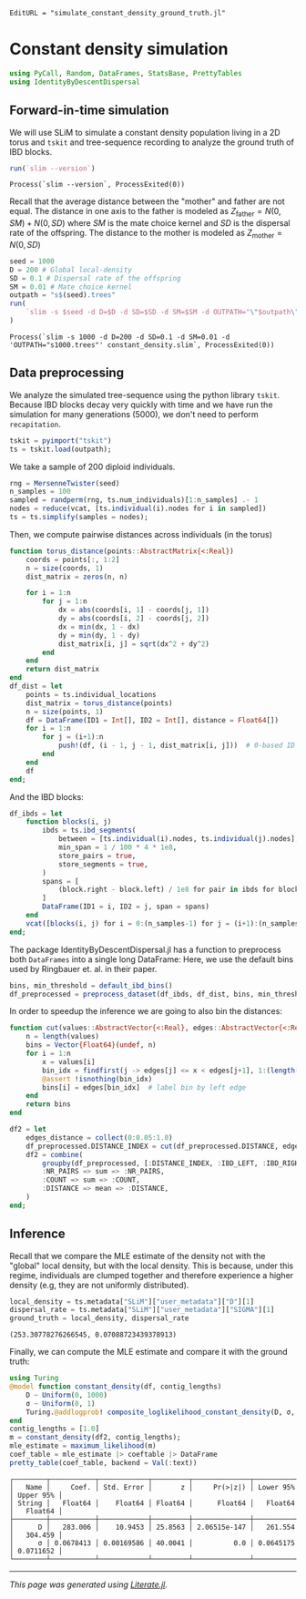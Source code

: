 ```@meta
EditURL = "simulate_constant_density_ground_truth.jl"
```

# Constant density simulation

````julia
using PyCall, Random, DataFrames, StatsBase, PrettyTables
using IdentityByDescentDispersal
````

## Forward-in-time simulation
We will use SLiM to simulate a constant density population living in a 2D torus and `tskit` and tree-sequence recording to analyze the ground truth of IBD blocks.

````julia
run(`slim --version`)
````

````
Process(`slim --version`, ProcessExited(0))
````

Recall that the average distance between the "mother" and father are not equal. The distance in one axis to the father is modeled as
$Z_{\text{father}} = N(0, SM) + N(0, SD)$
where $SM$ is the mate choice kernel and $SD$ is the dispersal rate of the offspring. The distance to the mother is modeled as
$Z_{\text{mother}} = N(0, SD)$

````julia
seed = 1000
D = 200 # Global local-density
SD = 0.1 # Dispersal rate of the offspring
SM = 0.01 # Mate choice kernel
outpath = "s$(seed).trees"
run(
    `slim -s $seed -d D=$D -d SD=$SD -d SM=$SM -d OUTPATH="\"$outpath\"" constant_density.slim`,
)
````

````
Process(`slim -s 1000 -d D=200 -d SD=0.1 -d SM=0.01 -d 'OUTPATH="s1000.trees"' constant_density.slim`, ProcessExited(0))
````

## Data preprocessing
We analyze the simulated tree-sequence using the python library `tskit`. Because IBD blocks decay very quickly with time and
we have run the simulation for many generations (5000), we don't need to perform `recapitation`.

````julia
tskit = pyimport("tskit")
ts = tskit.load(outpath);
````

We take a sample of 200 diploid individuals.

````julia
rng = MersenneTwister(seed)
n_samples = 100
sampled = randperm(rng, ts.num_individuals)[1:n_samples] .- 1
nodes = reduce(vcat, [ts.individual(i).nodes for i in sampled])
ts = ts.simplify(samples = nodes);
````

Then, we compute pairwise distances across individuals (in the torus)

````julia
function torus_distance(points::AbstractMatrix{<:Real})
    coords = points[:, 1:2]
    n = size(coords, 1)
    dist_matrix = zeros(n, n)

    for i = 1:n
        for j = 1:n
            dx = abs(coords[i, 1] - coords[j, 1])
            dy = abs(coords[i, 2] - coords[j, 2])
            dx = min(dx, 1 - dx)
            dy = min(dy, 1 - dy)
            dist_matrix[i, j] = sqrt(dx^2 + dy^2)
        end
    end
    return dist_matrix
end
df_dist = let
    points = ts.individual_locations
    dist_matrix = torus_distance(points)
    n = size(points, 1)
    df = DataFrame(ID1 = Int[], ID2 = Int[], distance = Float64[])
    for i = 1:n
        for j = (i+1):n
            push!(df, (i - 1, j - 1, dist_matrix[i, j]))  # 0-based ID
        end
    end
    df
end;
````

And the IBD blocks:

````julia
df_ibds = let
    function blocks(i, j)
        ibds = ts.ibd_segments(
            between = [ts.individual(i).nodes, ts.individual(j).nodes],
            min_span = 1 / 100 * 4 * 1e8,
            store_pairs = true,
            store_segments = true,
        )
        spans = [
            (block.right - block.left) / 1e8 for pair in ibds for block in ibds.get(pair)
        ]
        DataFrame(ID1 = i, ID2 = j, span = spans)
    end
    vcat([blocks(i, j) for i = 0:(n_samples-1) for j = (i+1):(n_samples-1)]...)
end;
````

The package IdentityByDescentDispersal.jl has a function to preprocess both `DataFrames` into a single long DataFrame:
Here, we use the default bins used by Ringbauer et. al. in their paper.

````julia
bins, min_threshold = default_ibd_bins()
df_preprocessed = preprocess_dataset(df_ibds, df_dist, bins, min_threshold);
````

In order to speedup the inference we are going to also bin the distances:

````julia
function cut(values::AbstractVector{<:Real}, edges::AbstractVector{<:Real})
    n = length(values)
    bins = Vector{Float64}(undef, n)
    for i = 1:n
        x = values[i]
        bin_idx = findfirst(j -> edges[j] <= x < edges[j+1], 1:(length(edges)-1))
        @assert !isnothing(bin_idx)
        bins[i] = edges[bin_idx]  # label bin by left edge
    end
    return bins
end

df2 = let
    edges_distance = collect(0:0.05:1.0)
    df_preprocessed.DISTANCE_INDEX = cut(df_preprocessed.DISTANCE, edges_distance)
    df2 = combine(
        groupby(df_preprocessed, [:DISTANCE_INDEX, :IBD_LEFT, :IBD_RIGHT]),
        :NR_PAIRS => sum => :NR_PAIRS,
        :COUNT => sum => :COUNT,
        :DISTANCE => mean => :DISTANCE,
    )
end;
````

## Inference
Recall that we compare the MLE estimate of the density not with the "global" local density, but with the local density.
This is because, under this regime, individuals are clumped together and therefore experience a higher density (e.g, they are not uniformly distributed).

````julia
local_density = ts.metadata["SLiM"]["user_metadata"]["D"][1]
dispersal_rate = ts.metadata["SLiM"]["user_metadata"]["SIGMA"][1]
ground_truth = local_density, dispersal_rate
````

````
(253.30778276266545, 0.07088723439378913)
````

Finally, we can compute the MLE estimate and compare it with the ground truth:

````julia
using Turing
@model function constant_density(df, contig_lengths)
    D ~ Uniform(0, 1000)
    σ ~ Uniform(0, 1)
    Turing.@addlogprob! composite_loglikelihood_constant_density(D, σ, df, contig_lengths)
end
contig_lengths = [1.0]
m = constant_density(df2, contig_lengths);
mle_estimate = maximum_likelihood(m)
coef_table = mle_estimate |> coeftable |> DataFrame
pretty_table(coef_table, backend = Val(:text))
````

````
┌────────┬───────────┬────────────┬─────────┬──────────────┬───────────┬───────────┐
│   Name │     Coef. │ Std. Error │       z │     Pr(>|z|) │ Lower 95% │ Upper 95% │
│ String │   Float64 │    Float64 │ Float64 │      Float64 │   Float64 │   Float64 │
├────────┼───────────┼────────────┼─────────┼──────────────┼───────────┼───────────┤
│      D │   283.006 │    10.9453 │ 25.8563 │ 2.06515e-147 │   261.554 │   304.459 │
│      σ │ 0.0678413 │ 0.00169586 │ 40.0041 │          0.0 │ 0.0645175 │ 0.0711652 │
└────────┴───────────┴────────────┴─────────┴──────────────┴───────────┴───────────┘

````

---

*This page was generated using [Literate.jl](https://github.com/fredrikekre/Literate.jl).*
